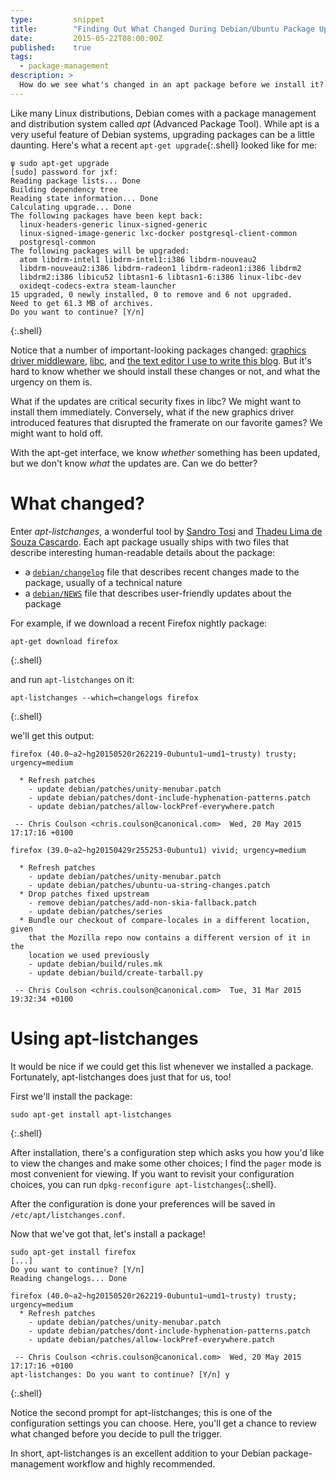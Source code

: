 ```yaml
---
type:         snippet
title:        "Finding Out What Changed During Debian/Ubuntu Package Upgrades"
date:         2015-05-22T08:00:00Z
published:    true
tags:
  - package-management
description: >
  How do we see what's changed in an apt package before we install it?
---
```



Like many Linux distributions, Debian comes with a package management and distribution system called _apt_ (Advanced Package Tool). While apt is  a very useful feature of Debian systems, upgrading packages can be a little daunting. Here's what a recent `apt-get upgrade`{:.shell} looked like for me:

```
ψ sudo apt-get upgrade
[sudo] password for jxf:
Reading package lists... Done
Building dependency tree
Reading state information... Done
Calculating upgrade... Done
The following packages have been kept back:
  linux-headers-generic linux-signed-generic
  linux-signed-image-generic lxc-docker postgresql-client-common
  postgresql-common
The following packages will be upgraded:
  atom libdrm-intel1 libdrm-intel1:i386 libdrm-nouveau2
  libdrm-nouveau2:i386 libdrm-radeon1 libdrm-radeon1:i386 libdrm2
  libdrm2:i386 libicu52 libtasn1-6 libtasn1-6:i386 linux-libc-dev
  oxideqt-codecs-extra steam-launcher
15 upgraded, 0 newly installed, 0 to remove and 6 not upgraded.
Need to get 61.3 MB of archives.
Do you want to continue? [Y/n]
```
{:.shell}

Notice that a number of important-looking packages changed: [graphics driver middleware](https://01.org/linuxgraphics/community/libdrm), [libc](http://en.wikipedia.org/wiki/C_standard_library), and [the text editor I use to write this blog](https://atom.io/). But it's hard to know whether we should install these changes or not, and what the urgency on them is.

What if the updates are critical security fixes in libc? We might want to install them immediately. Conversely, what if the new graphics driver introduced features that disrupted the framerate on our favorite games? We might want to hold off.

With the apt-get interface, we know _whether_ something has been updated, but we don't know _what_ the updates are. Can we do better?

# What changed?

Enter _apt-listchanges_, a wonderful tool by [Sandro Tosi](https://twitter.com/sandrotosi) and [Thadeu Lima de Souza Cascardo](http://cascardo.info/). Each apt package usually ships with two files that describe interesting human-readable details about the package:

* a [`debian/changelog`](https://www.debian.org/doc/manuals/maint-guide/dreq.en.html#changelog) file that describes recent changes made to the package, usually of a technical nature
* a [`debian/NEWS`](https://www.debian.org/doc/manuals/maint-guide/dother.en.html#news) file that describes user-friendly updates about the package

For example, if we download a recent Firefox nightly package:

```
apt-get download firefox
```
{:.shell}

and run `apt-listchanges` on it:

```
apt-listchanges --which=changelogs firefox
```
{:.shell}

we'll get this output:

```
firefox (40.0~a2~hg20150520r262219-0ubuntu1~umd1~trusty) trusty; urgency=medium

  * Refresh patches
    - update debian/patches/unity-menubar.patch
    - update debian/patches/dont-include-hyphenation-patterns.patch
    - update debian/patches/allow-lockPref-everywhere.patch

 -- Chris Coulson <chris.coulson@canonical.com>  Wed, 20 May 2015 17:17:16 +0100

firefox (39.0~a2~hg20150429r255253-0ubuntu1) vivid; urgency=medium

  * Refresh patches
    - update debian/patches/unity-menubar.patch
    - update debian/patches/ubuntu-ua-string-changes.patch
  * Drop patches fixed upstream
    - remove debian/patches/add-non-skia-fallback.patch
    - update debian/patches/series
  * Bundle our checkout of compare-locales in a different location, given
    that the Mozilla repo now contains a different version of it in the
    location we used previously
    - update debian/build/rules.mk
    - update debian/build/create-tarball.py

 -- Chris Coulson <chris.coulson@canonical.com>  Tue, 31 Mar 2015 19:32:34 +0100
```

# Using apt-listchanges

It would be nice if we could get this list whenever we installed a package. Fortunately, apt-listchanges does just that for us, too!

First we'll install the package:

```
sudo apt-get install apt-listchanges
```
{:.shell}

After installation, there's a configuration step which asks you how you'd like to view the changes and make some other choices; I find the `pager` mode is most convenient for viewing. If you want to revisit your configuration choices, you can run `dpkg-reconfigure apt-listchanges`{:.shell}.

After the configuration is done your preferences will be saved in `/etc/apt/listchanges.conf`.

Now that we've got that, let's install a package!

```
sudo apt-get install firefox
[...]
Do you want to continue? [Y/n]
Reading changelogs... Done

firefox (40.0~a2~hg20150520r262219-0ubuntu1~umd1~trusty) trusty; urgency=medium
  * Refresh patches
    - update debian/patches/unity-menubar.patch
    - update debian/patches/dont-include-hyphenation-patterns.patch
    - update debian/patches/allow-lockPref-everywhere.patch

 -- Chris Coulson <chris.coulson@canonical.com>  Wed, 20 May 2015 17:17:16 +0100
apt-listchanges: Do you want to continue? [Y/n] y
```
{:.shell}

Notice the second prompt for apt-listchanges; this is one of the configuration settings you can choose. Here, you'll get a chance to review what changed before you decide to pull the trigger.

In short, apt-listchanges is an excellent addition to your Debian package-management workflow and highly recommended.